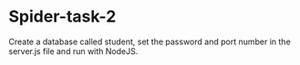 # Spider-task-2
Create a database called student, set the password and port number in the server.js file and run with NodeJS.
